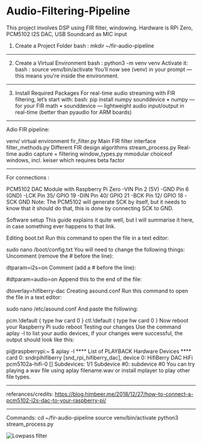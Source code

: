 # Audio-Filtering-Pipeline
This project involves DSP using FIR filter, windowing. Hardware is RPi Zero, PCM5102 I2S DAC, USB Soundcard as MIC input

1. Create a Project Folder
bash : mkdir ~/fir-audio-pipeline
________________________________________
2. Create a Virtual Environment
bash : python3 -m venv venv
Activate it:
bash : source venv/bin/activate
You’ll now see (venv) in your prompt — this means you're inside the environment.
________________________________________
3. Install Required Packages
For real-time audio streaming with FIR filtering, let’s start with:
bash: pip install numpy sounddevice
•	numpy — for your FIR math
•	sounddevice — lightweight audio input/output in real-time (better than pyaudio for ARM boards)

________________________________________
Adio FIR pipeline:

venv/                  virtual environment
fir_filter.py          Main FIR filter interface
filter_methods.py      Different FIR design algorithms
stream_process.py      Real-time audio capture + filtering
window_types.py        mmodular choiceof windows, incl. keiser which requires beta factor
________________________________________
For connections :

PCM5102 DAC Module	with Raspberry Pi Zero
-VIN	Pin 2 (5V)
-GND	Pin 6 (GND)
-LCK	Pin 35/ GPIO 19
-DIN	Pin 40/ GPIO 21
-BCK	Pin 12/ GPIO 18
-SCK	GND
Note: The PCM5102 will generate SCK by itself, but it needs to know that it should do that, this is done by connecting SCK to GND. 

Software setup
This guide explains it quite well, but I will summarise it here, in case something ever happens to that link.

Editing boot.txt
Run this command to open the file in a text editor:

sudo nano /boot/config.txt
You will need to change the following things:
Uncomment (remove the # before the line):

dtparam=i2s=on
Comment (add a # before the line):

#dtparam=audio=on
Append this to the end of the file:

dtoverlay=hifiberry-dac
Creating asound.conf
Run this command to open the file in a text editor:

sudo nano /etc/asound.conf
And paste the following:

pcm.!default  {
 type hw card 0
}
ctl.!default {
 type hw card 0
}
Now reboot your Raspberry Pi
sudo reboot
Testing our changes
Use the command aplay -l to list your audio devices, if your changes were successful, the output should look like this:

pi@raspberrypi:~ $ aplay -l
 **** List of PLAYBACK Hardware Devices ****
 card 0: sndrpihifiberry [snd_rpi_hifiberry_dac], device 0: HifiBerry DAC HiFi pcm5102a-hifi-0 []
   Subdevices: 1/1
   Subdevice #0: subdevice #0
You can try playing a wav file using aplay filename.wav or install mplayer to play other file types.
________________________________________
referances/credits: https://blog.himbeer.me/2018/12/27/how-to-connect-a-pcm5102-i2s-dac-to-your-raspberry-pi/
________________________________________
Commands:
cd ~/fir-audio-pipeline
source venv/bin/activate
python3 stream_process.py



![Lowpass filter](https://github.com/user-attachments/assets/2716795d-eaff-44b0-815e-cca7536fcf62)

